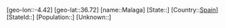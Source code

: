 ﻿---
location: [36.72,-4.42]
type: City
tags:
- geo/City


SpocWebEntityId: 32228
isDeleted: false
confidential: public

---
[geo-lon::-4.42]
[geo-lat::36.72]
[name::Malaga]
[State::]
[Country::[Spain](geo/Continent/Europe/Spain.md)]
[StateId::]
[Population::]
[Unknown::]

